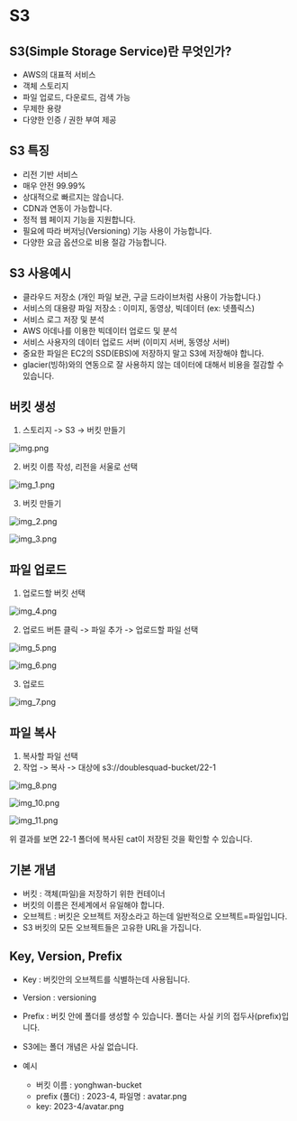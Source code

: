 # S3

## S3(Simple Storage Service)란 무엇인가?

- AWS의 대표적 서비스
- 객체 스토리지
- 파일 업로드, 다운로드, 검색 가능
- 무제한 용량
- 다양한 인증 / 권한 부여 제공

## S3 특징

- 리전 기반 서비스
- 매우 안전 99.99%
- 상대적으로 빠르지는 않습니다.
- CDN과 연동이 가능합니다.
- 정적 웹 페이지 기능을 지원합니다.
- 필요에 따라 버저닝(Versioning) 기능 사용이 가능합니다.
- 다양한 요금 옵션으로 비용 절감 가능합니다.

## S3 사용예시

- 클라우드 저장소 (개인 파일 보관, 구글 드라이브처럼 사용이 가능합니다.)
- 서비스의 대용량 파일 저장소 : 이미지, 동영상, 빅데이터 (ex: 넷플릭스)
- 서비스 로그 저장 및 분석
- AWS 아데나를 이용한 빅데이터 업로드 및 분석
- 서비스 사용자의 데이터 업로드 서버 (이미지 서버, 동영상 서버)
- 중요한 파일은 EC2의 SSD(EBS)에 저장하지 말고 S3에 저장해야 합니다.
- glacier(빙하)와의 연동으로 잘 사용하지 않는 데이터에 대해서 비용을 절감할 수 있습니다.

## 버킷 생성

1. 스토리지 -> S3 -> 버킷 만들기

![img.png](img.png)

2. 버킷 이름 작성, 리전을 서울로 선택

![img_1.png](img_1.png)

3. 버킷 만들기

![img_2.png](img_2.png)

![img_3.png](img_3.png)

## 파일 업로드

1. 업로드할 버킷 선택

![img_4.png](img_4.png)

2. 업로드 버튼 클릭 -> 파일 추가 -> 업로드할 파일 선택

![img_5.png](img_5.png)

![img_6.png](img_6.png)

3. 업로드

![img_7.png](img_7.png)

## 파일 복사

1. 복사할 파일 선택
2. 작업 -> 복사 -> 대상에 s3://doublesquad-bucket/22-1

![img_8.png](img_8.png)

![img_10.png](img_10.png)

![img_11.png](img_11.png)

위 결과를 보면 22-1 폴더에 복사된 cat이 저장된 것을 확인할 수 있습니다.

## 기본 개념

- 버킷 : 객체(파일)을 저장하기 위한 컨테이너
- 버킷의 이름은 전세계에서 유일해야 합니다.
- 오브젝트 : 버킷은 오브젝트 저장소라고 하는데 일반적으로 오브젝트=파일입니다.
- S3 버킷의 모든 오브젝트들은 고유한 URL을 가집니다.

## Key, Version, Prefix

- Key : 버킷안의 오브젝트를 식별하는데 사용됩니다.
- Version : versioning
- Prefix : 버킷 안에 폴더를 생성할 수 있습니다. 폴더는 사실 키의 접두사(prefix)입니다.
- S3에는 폴더 개념은 사실 없습니다.

- 예시
    - 버킷 이름 : yonghwan-bucket
    - prefix (풀더) : 2023-4, 파일명 : avatar.png
    - key: 2023-4/avatar.png




